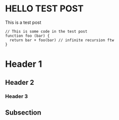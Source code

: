 HELLO TEST POST
===============

This is a test post

```
// This is some code in the test post
function foo (bar) {
  return bar + foo(bar) // infinite recursion ftw
}
```

# Header 1
## Header 2
### Header 3

Subsection
----------
